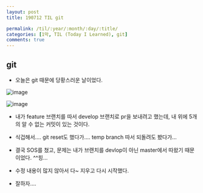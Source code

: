 ```yaml
---
layout: post
title: 190712 TIL git

permalink: /til/:year/:month/:day/:title/
categories: [1막, TIL (Today I Learned), git]
comments: true
---
```


## **git**
- 오늘은 git 때문에 당황스러운 날이었다.   

![image](https://user-images.githubusercontent.com/40848630/61181096-5680e280-a65c-11e9-8e32-0800c642a691.png)

![image](https://user-images.githubusercontent.com/40848630/61181111-6a2c4900-a65c-11e9-9021-6f69e30a07c4.png)


- 내가 feature 브랜치를 따서 develop 브랜치로 pr을 보내려고 했는데, 내 위에 5개의 알 수 없는 커밋이 있는 것이다.

- 식겁해서.... git reset도 했다가.... temp branch 따서 되돌려도 봤다가... 

- 결국 SOS를 쳤고, 문제는 내가 브랜치를 devlop이 아닌 master에서 따왔기 때문이었다. ^^힝... 

- 수정 내용이 많지 않아서 다~ 지우고 다시 시작했다. 

- 잘하자.... 
